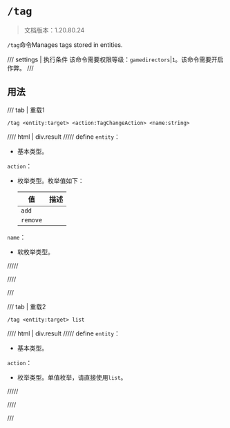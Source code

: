 # `/tag`

> 文档版本：1.20.80.24

`/tag`命令Manages tags stored in entities.

/// settings | 执行条件
该命令需要权限等级：`gamedirectors`|`1`。该命令需要开启作弊。
///

## 用法

/// tab | 重载1
```mcfunction
/tag <entity:target> <action:TagChangeAction> <name:string>
```

//// html | div.result
///// define
`entity`：<!-- md:samp target -->

- 基本类型。

`action`：<!-- md:samp TagChangeAction -->

- 枚举类型。枚举值如下：

  |值|描述|
  |---|---|
  |`add`||
  |`remove`||


`name`：<!-- md:samp TagValues -->

- 软枚举类型。


/////

////

///

/// tab | 重载2
```mcfunction
/tag <entity:target> list
```

//// html | div.result
///// define
`entity`：<!-- md:samp target -->

- 基本类型。

`action`：<!-- md:samp TagListAction -->

- 枚举类型。单值枚举，请直接使用`list`。


/////

////

///
